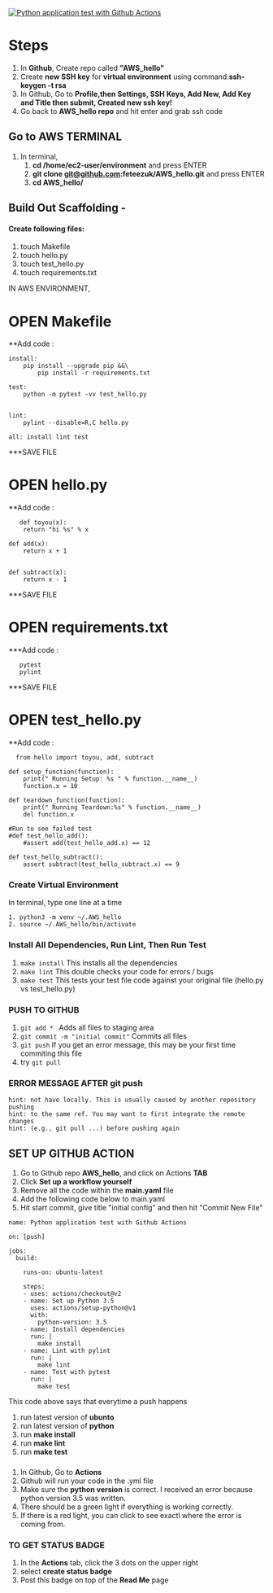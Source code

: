 [![Python application test with Github Actions](https://github.com/feteezuk/AWS_hello/actions/workflows/main.yml/badge.svg)](https://github.com/feteezuk/AWS_hello/actions/workflows/main.yml)

# Steps
1. In **Github**, Create repo called **"AWS_hello"**
2. Create **new SSH key** for **virtual environment** using command:**ssh-keygen -t rsa**
3. In Github, Go to **Profile,then Settings, SSH Keys, Add New, Add Key and Title then submit, Created new ssh key!**
4. Go back to **AWS_hello repo** and hit enter and grab ssh code

## Go to AWS TERMINAL
1. In terminal, 
	1. **cd /home/ec2-user/environment** and press ENTER
  	2. **git clone git@github.com:feteezuk/AWS_hello.git** and press ENTER
  	3. **cd AWS_hello/**

## Build Out Scaffolding - 
#### Create following files: 
1. touch Makefile
2. touch hello.py
3. touch test_hello.py
4. touch requirements.txt

IN AWS ENVIRONMENT, 

# OPEN Makefile
**Add code :
```
install:
	pip install --upgrade pip &&\
		pip install -r requirements.txt

test:
	python -m pytest -vv test_hello.py


lint:
	pylint --disable=R,C hello.py

all: install lint test

```

***SAVE FILE

# OPEN hello.py
**Add code :
   
```
   def toyou(x):
    return "hi %s" % x

def add(x):
    return x + 1


def subtract(x):
    return x - 1
```
    
***SAVE FILE
   
# OPEN requirements.txt
***Add code :  
   
```
   pytest
   pylint
```
***SAVE FILE

# OPEN test_hello.py
   **Add code :  
   
```
  from hello import toyou, add, subtract

def setup_function(function):
    print(" Running Setup: %s " % function.__name__)
    function.x = 10

def teardown_function(function):
    print(" Running Teardown:%s" % function.__name__)
    del function.x
    
#Run to see failed test
#def test_hello_add():
    #assert add(test_hello_add.x) == 12

def test_hello_subtract():
    assert subtract(test_hello_subtract.x) == 9
```   

### Create Virtual Environment
In terminal, type one line at a time 
```
1. python3 -m venv ~/.AWS_hello
2. source ~/.AWS_hello/bin/activate 
```
   
### Install All Dependencies, Run Lint, Then Run Test
1. ```make install``` This installs all the dependencies
2. ```make lint``` This double checks your code for errors / bugs
3. ```make test``` This tests your test file code against your original file (hello.py vs test_hello.py)

### PUSH TO GITHUB
1. ```git add * ``` Adds all files to staging area
2. ```git commit -m "initial commit"``` Commits all files
3. ```git push``` If you get an error message, this may be your first time commiting this file
  4. try ```git pull``` 
### ERROR MESSAGE AFTER git push
``` Updates were rejected because the remote contains work that you do
hint: not have locally. This is usually caused by another repository pushing
hint: to the same ref. You may want to first integrate the remote changes
hint: (e.g., git pull ...) before pushing again
```

## SET UP GITHUB ACTION
1. Go to Github repo **AWS_hello**, and click on Actions **TAB**
2. Click **Set up a workflow yourself**
3. Remove all the code within the **main.yaml** file
4. Add the following code below to main.yaml
5. Hit start commit, give title "initial config" and then hit "Commit New File"

```
name: Python application test with Github Actions

on: [push]

jobs:
  build:

    runs-on: ubuntu-latest

    steps:
    - uses: actions/checkout@v2
    - name: Set up Python 3.5
      uses: actions/setup-python@v1
      with:
        python-version: 3.5
    - name: Install dependencies
      run: |
        make install
    - name: Lint with pylint
      run: |
        make lint
    - name: Test with pytest
      run: |
        make test
```

This code above says that everytime a push happens
1. run latest version of **ubunto**
2. run latest version of **python**
3. run **make install**
4. run **make lint**
5. run **make test**


### 

1. In Github, Go to **Actions**
2. Github will run your code in the .yml file 
3. Make sure the **python version** is correct. I received an error because python version 3.5 was written.
4. There should be a green light if everything is working correctly. 
5. If there is a red light, you can click to see exactl where the error is coming from.

### TO GET STATUS BADGE
1. In the **Actions** tab, click the 3 dots on the upper right 
2. select **create status badge**
3. Post this badge on top of the **Read Me** page


